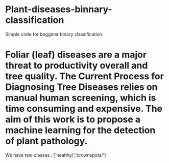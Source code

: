 # Plant-diseases-binnary-classification
Simple code for begginer binary classification

Foliar (leaf) diseases are a major threat to productivity
overall and tree quality. The Current Process for Diagnosing Tree Diseases
relies on manual human screening, which is time consuming and expensive.
The aim of this work is to propose a machine learning for the detection of
plant pathology.
===============================================================
We have two classes : ['healthy/','brownspots/']
